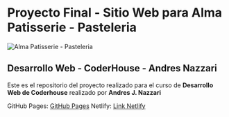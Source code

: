 # **Proyecto Final - Sitio Web para Alma Patisserie - Pasteleria**

![Alma Patisserie - Pasteleria](https://almapatisserie.netlify.app/assets/img/logo_transparente.png)
## Desarrollo Web - CoderHouse - Andres Nazzari

Este es el repositorio del proyecto realizado para el curso de **Desarrollo Web de Coderhouse** realizado por **Andres J. Nazzari**

GitHub Pages: [GitHub Pages](https://andresnazzari.github.io/almapatisserie/)
Netlify: [Link Netlify](https://almapatisserie.netlify.app/)